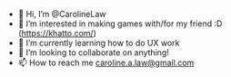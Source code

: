 - 👋 Hi, I’m @CarolineLaw
- 👀 I’m interested in making games with/for my friend :D (https://khatto.com/)
- 🌱 I’m currently learning how to do UX work
- 💞️ I’m looking to collaborate on anything!
- 📫 How to reach me caroline.a.law@gmail.com

<!---
CarolineLaw/CarolineLaw is a ✨ special ✨ repository because its `README.md` (this file) appears on your GitHub profile.
You can click the Preview link to take a look at your changes.
--->
